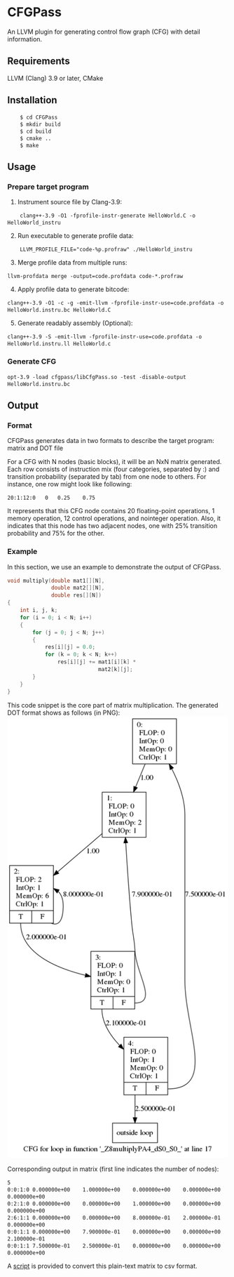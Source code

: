# CFGPass
An LLVM plugin for generating control flow graph (CFG) with detail information. 

## Requirements
LLVM (Clang) 3.9 or later, CMake

## Installation
```
	$ cd CFGPass
	$ mkdir build 
	$ cd build
	$ cmake ..
	$ make
```

## Usage

### Prepare target program
1. Instrument source file by Clang-3.9:

```
	clang++-3.9 -O1 -fprofile-instr-generate HelloWorld.C -o HelloWorld_instru
```

2. Run executable to generate profile data:

```
	LLVM_PROFILE_FILE="code-%p.profraw" ./HelloWorld_instru
```

3. Merge profile data from multiple runs:

```
llvm-profdata merge -output=code.profdata code-*.profraw
```

4. Apply profile data to generate bitcode:

```
clang++-3.9 -O1 -c -g -emit-llvm -fprofile-instr-use=code.profdata -o HelloWorld.instru.bc HelloWorld.C
```

5. Generate readably assembly (Optional):

```
clang++-3.9 -S -emit-llvm -fprofile-instr-use=code.profdata -o HelloWorld.instru.ll HelloWorld.c
```

### Generate CFG

```
opt-3.9 -load cfgpass/libCfgPass.so -test -disable-output HelloWorld.instru.bc
```

## Output

### Format
CFGPass generates data in two formats to describe the target program: matrix and DOT file

For a CFG with N nodes (basic blocks), it will be an NxN matrix generated. Each row consists of instruction mix (four categories, separated by :) and transition probability (separated by tab) from one node to others. For instance, one row might look like following:

```
20:1:12:0	0	0.25	0.75
```
It represents that this CFG node contains 20 floating-point operations, 1 memory operation, 12 control operations, and nointeger operation. Also, it indicates that this node has two adjacent nodes, one with 25% transition probability and 75% for the other. 

### Example
In this section, we use an example to demonstrate the output of CFGPass.

```cpp
void multiply(double mat1[][N],  
              double mat2[][N],  
              double res[][N]) 
{ 
    int i, j, k; 
    for (i = 0; i < N; i++) 
    { 
        for (j = 0; j < N; j++) 
        { 
            res[i][j] = 0.0; 
            for (k = 0; k < N; k++) 
                res[i][j] += mat1[i][k] *  
                             mat2[k][j]; 
        } 
    } 
} 
```
This code snippet is the core part of matrix multiplication. The generated DOT format shows as follows (in PNG):
![text](example/MatMul.png "visualization of DOT file")

Corresponding output in matrix (first line indicates the number of nodes):
```
5
0:0:1:0	0.000000e+00	1.000000e+00	0.000000e+00	0.000000e+00	0.000000e+00	
0:2:1:0	0.000000e+00	0.000000e+00	1.000000e+00	0.000000e+00	0.000000e+00	
2:6:1:1	0.000000e+00	0.000000e+00	8.000000e-01	2.000000e-01	0.000000e+00	
0:0:1:1	0.000000e+00	7.900000e-01	0.000000e+00	0.000000e+00	2.100000e-01	
0:0:1:1	7.500000e-01	2.500000e-01	0.000000e+00	0.000000e+00	0.000000e+00	
```
A [script](script/csvConverter.py) is provided to convert this plain-text matrix to csv format.

